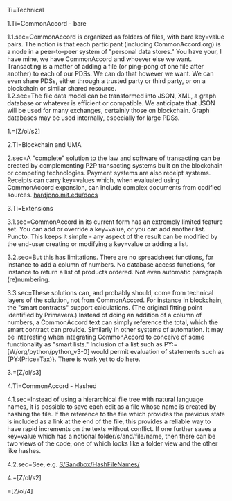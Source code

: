 Ti=Technical

1.Ti=CommonAccord - bare

1.1.sec=CommonAccord is organized as folders of files, with bare key=value pairs.  The notion is that each participant (including CommonAccord.org) is a node in a peer-to-peer system of "personal data stores."  You have your, I have mine, we have CommonAccord and whoever else we want.  Transacting is a matter of adding a file (or ping-pong of one file after another) to each of our PDSs.  We can do that however we want.  We can even share PDSs, either through a trusted party or third party, or on a blockchain or similar shared resource.  
1.2.sec=The file data model can be transformed into JSON, XML, a graph database or whatever is efficient or compatible.  We anticipate that JSON will be used for many exchanges, certainly those on blockchain.  Graph databases may be used internally, especially for large PDSs.

1.=[Z/ol/s2]

2.Ti=Blockchain and UMA

2.sec=A "complete" solution to the law and software of transacting can be created by complementing P2P transacting systems built on the blockchain or competing technologies.  Payment systems are also receipt systems.  Receipts can carry key=values which, when evaluated using CommonAccord expansion, can include complex documents from codified sources.  <a href="http://hardjono.mit.edu/docs">hardjono.mit.edu/docs</a>

3.Ti=Extensions

3.1.sec=CommonAccord in its current form has an extremely limited feature set.  You can add or override a key=value, or you can add another list.  Puncto.  This keeps it simple - any aspect of the result can be modified by the end-user creating or modifying a key=value or adding a list. 

3.2.sec=But this has limitations.  There are no spreadsheet functions, for instance to add a column of numbers.  No database access functions, for instance to return a list of products ordered.  Not even automatic paragraph (re)numbering.

3.3.sec=These solutions can, and probably should, come from technical layers of the solution, not from CommonAccord.  For instance in blockchain, the "smart contracts" support calculations.  (The original fitting point identified by Primavera.) Instead of doing an addition of a column of numbers, a CommonAccord text can simply reference the total, which the smart contract can provide.  Similarly in other systems of automation.  It may be interesting when integrating CommonAccord to conceive of some functionality as "smart lists."  Inclusion of a list such as PY:=[W/org/python/python_v3-0] would permit evaluation of statements such as {PY:(Price+Tax)}.  There is work yet to do here.

3.=[Z/ol/s3]

4.Ti=CommonAccord - Hashed

4.1.sec=Instead of using a hierarchical file tree with natural language names, it is possible to save each edit as a file whose name is created by hashing the file.  If the reference to the file which provides the previous state is included as a link at the end of the file, this provides a reliable way to have rapid increments on the texts without conflict.  If one further saves a key=value which has a notional folder/s/and/file/name, then there can be two views of the code, one of which looks like a folder view and the other like hashes.

4.2.sec=See, e.g. <a href="index.php?action=list&file=S/Sandbox/HashFileNames/">S/Sandbox/HashFileNames/</a>

4.=[Z/ol/s2]

=[Z/ol/4]